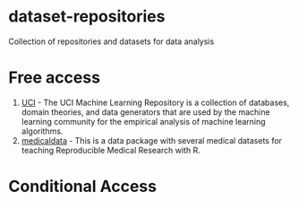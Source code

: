 # dataset-repositories
Collection of repositories and  datasets for data analysis


# Free access
1. [UCI](https://archive.ics.uci.edu/ml/datasets.php) - The UCI Machine Learning Repository is a collection of databases, domain theories, and data generators that are used by the machine learning community for the empirical analysis of machine learning algorithms. 
2. [medicaldata](https://github.com/higgi13425/medicaldata) - This is a data package with several medical datasets for teaching Reproducible Medical Research with R.


# Conditional Access



